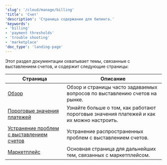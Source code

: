 ```yaml
---
'slug': '/cloud/manage/billing'
'title': 'Счет'
'description': 'Страница содержании для билинга.'
'keywords':
- 'billing'
- 'payment thresholds'
- 'trouble shooting'
- 'marketplace'
'doc_type': 'landing-page'
---
```

Этот раздел документации охватывает темы, связанные с выставлением счетов, и содержит следующие страницы:

| Страница                              | Описание                                                             |
|---------------------------------------|----------------------------------------------------------------------|
| [Обзор](/cloud/marketplace/marketplace-billing)                      | Обзор и страницы часто задаваемых вопросов по выставлению счетов на рынке. |
| [Пороговые значения платежей](/cloud/billing/payment-thresholds)     | Узнайте больше о том, как работают пороговые значения платежей и как их можно настроить. |
| [Устранение проблем с выставлением счетов](/manage/clickhouse-cloud-billing-compliance) | Устранение распространенных проблем с выставлением счетов.         |
| [Маркетплейс](/cloud/manage/marketplace/)                    | Основная страница для дальнейших тем, связанных с маркетплейсом.    |